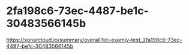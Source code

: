 # 2fa198c6-73ec-4487-be1c-30483566145b
https://sonarcloud.io/summary/overall?id=examly-test_2fa198c6-73ec-4487-be1c-30483566145b
